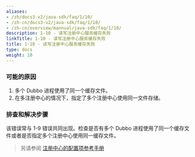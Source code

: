 ```yaml
---
aliases:
- /zh/docs3-v2/java-sdk/faq/1/10/
- /zh-cn/docs3-v2/java-sdk/faq/1/10/
- /zh-cn/overview/mannual/java-sdk/faq/1/10/
description: 1-10 - 读写注册中心服务缓存失败
linkTitle: 1-10 - 读写注册中心服务缓存失败
title: 1-10 - 读写注册中心服务缓存失败
type: docs
weight: 10
---
```







### 可能的原因
1. 多个 Dubbo 进程使用了同一个缓存文件。
2. 在多注册中心的情况下，指定了多个注册中心使用同一文件存储。

### 排查和解决步骤
该错误常与 1-9 错误共同出现。检查是否有多个 Dubbo 进程使用了同一个缓存文件或者是否指定多个注册中心使用同一缓存文件。

> 另请参阅
[注册中心的配置项参考手册](/zh-cn/overview/mannual/java-sdk/reference-manual/config/properties/#registry)
